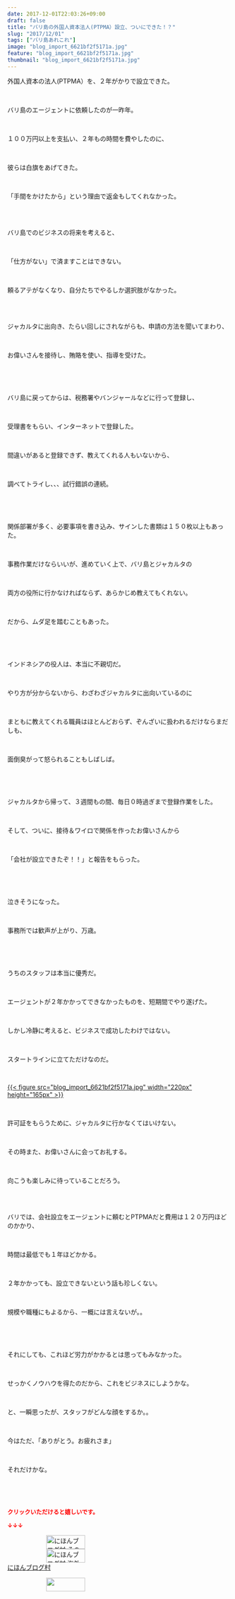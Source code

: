 ```yaml
---
date: 2017-12-01T22:03:26+09:00
draft: false
title: "バリ島の外国人資本法人(PTPMA）設立、ついにできた！？"
slug: "2017/12/01"
tags: ["バリ島あれこれ"]
image: "blog_import_6621bf2f5171a.jpg"
feature: "blog_import_6621bf2f5171a.jpg"
thumbnail: "blog_import_6621bf2f5171a.jpg"
---
```

<p>外国人資本の法人(PTPMA）を、２年がかりで設立できた。</p><p> </p><p>バリ島のエージェントに依頼したのが一昨年。</p><p> </p><p>１００万円以上を支払い、２年もの時間を費やしたのに、</p><p> </p><p>彼らは白旗をあげてきた。</p><p> </p><p>「手間をかけたから」という理由で返金もしてくれなかった。</p><p> </p><p><br/>バリ島でのビジネスの将来を考えると、</p><p> </p><p>「仕方がない」で済ますことはできない。</p><p> </p><p>頼るアテがなくなり、自分たちでやるしか選択肢がなかった。</p><p> </p><p><br/>ジャカルタに出向き、たらい回しにされながらも、申請の方法を聞いてまわり、</p><p> </p><p>お偉いさんを接待し、賄賂を使い、指導を受けた。</p><p> </p><p> </p><p>バリ島に戻ってからは、税務署やバンジャールなどに行って登録し、</p><p> </p><p>受理書をもらい、インターネットで登録した。</p><p> </p><p>間違いがあると登録できず、教えてくれる人もいないから、</p><p> </p><p>調べてトライし、、、試行錯誤の連続。</p><p> </p><p> </p><p>関係部署が多く、必要事項を書き込み、サインした書類は１５０枚以上もあった。</p><p> </p><p>事務作業だけならいいが、進めていく上で、バリ島とジャカルタの</p><p> </p><p>両方の役所に行かなければならず、あらかじめ教えてもくれない。</p><p> </p><p>だから、ムダ足を踏むこともあった。</p><p> </p><p> </p><p>インドネシアの役人は、本当に不親切だ。</p><p> </p><p>やり方が分からないから、わざわざジャカルタに出向いているのに</p><p> </p><p>まともに教えてくれる職員はほとんどおらず、ぞんざいに扱われるだけならまだしも、</p><p> </p><p>面倒臭がって怒られることもしばしば。</p><p> </p><p> </p><p>ジャカルタから帰って、３週間もの間、毎日０時過ぎまで登録作業をした。</p><p> </p><p>そして、ついに、接待＆ワイロで関係を作ったお偉いさんから</p><p> </p><p>「会社が設立できたぞ！！」と報告をもらった。</p><p> </p><p> </p><p>泣きそうになった。</p><p> </p><p>事務所では歓声が上がり、万歳。</p><p> </p><p> </p><p>うちのスタッフは本当に優秀だ。</p><p> </p><p>エージェントが２年かかってできなかったものを、短期間でやり遂げた。</p><p> </p><p>しかし冷静に考えると、ビジネスで成功したわけではない。</p><p> </p><p>スタートラインに立てただけなのだ。</p><p> </p><p><a href="blog_import_6621bf2f5171a.jpg">{{< figure src="blog_import_6621bf2f5171a.jpg" width="220px" height="165px" >}}</a></p><p> </p><p>許可証をもらうために、ジャカルタに行かなくてはいけない。</p><p> </p><p>その時また、お偉いさんに会ってお礼する。</p><p> </p><p>向こうも楽しみに待っていることだろう。</p><p> </p><p><br/>バリでは、会社設立をエージェントに頼むとPTPMAだと費用は１２０万円ほどのかかり、</p><p> </p><p>時間は最低でも１年ほどかかる。</p><p> </p><p>２年かかっても、設立できないという話も珍しくない。</p><p> </p><p>規模や職種にもよるから、一概には言えないが。。</p><p> </p><p> </p><p>それにしても、これほど労力がかかるとは思ってもみなかった。</p><p> </p><p>せっかくノウハウを得たのだから、これをビジネスにしようかな。</p><p> </p><p>と、一瞬思ったが、スタッフがどんな顔をするか。。</p><p> </p><p>今はただ、「ありがとう。お疲れさま」</p><p> </p><p>それだけかな。</p><p> </p><p> </p><p><font color="#ff0000" size="2"><strong>クリックいただけると嬉しいです。</strong></font></p><p><font color="#ff0000" size="2"><strong>↓↓↓</strong></font></p><p><a href="ranking.html?p_cid=01260127" id="&amp;blogmura_banner" target="_blank"><img alt="にほんブログ村 その他生活ブログ 不動産投資へ" border="0" height="31" src="data:image/svg+xml;charset=utf-8,%3Csvg%20xmlns%3D%22http%3A%2F%2Fwww.w3.org%2F2000%2Fsvg%22%20title%3D%22Placeholder%20for%20Images%22%20role%3D%22presentation%22%20viewBox%3D%220%200%2088%2031%22%20%2F%3E" width="88" data-src="https://img-proxy.blog-video.jp/images?url=http%3A%2F%2Flife.blogmura.com%2Fhudousantoushi%2Fimg%2Fhudousantoushi88_31.gif" style="aspect-ratio: auto 88 / 31;"/><noscript><img alt="にほんブログ村 その他生活ブログ 不動産投資へ" border="0" height="31" src="https://img-proxy.blog-video.jp/images?url=http%3A%2F%2Flife.blogmura.com%2Fhudousantoushi%2Fimg%2Fhudousantoushi88_31.gif" width="88"></noscript></a><br/><a href="ranking.html?p_cid=01260127" target="_blank"><img alt="にほんブログ村 海外生活ブログ バリ島情報へ" border="0" height="31" src="data:image/svg+xml;charset=utf-8,%3Csvg%20xmlns%3D%22http%3A%2F%2Fwww.w3.org%2F2000%2Fsvg%22%20title%3D%22Placeholder%20for%20Images%22%20role%3D%22presentation%22%20viewBox%3D%220%200%2088%2031%22%20%2F%3E" width="88" data-src="https://img-proxy.blog-video.jp/images?url=http%3A%2F%2Foverseas.blogmura.com%2Fbali%2Fimg%2Fbali88_31.gif" style="aspect-ratio: auto 88 / 31;"/><noscript><img alt="にほんブログ村 海外生活ブログ バリ島情報へ" border="0" height="31" src="https://img-proxy.blog-video.jp/images?url=http%3A%2F%2Foverseas.blogmura.com%2Fbali%2Fimg%2Fbali88_31.gif" width="88"></noscript></a><br/><a href="ranking.html?p_cid=01260127" target="_blank">にほんブログ村</a></p><p><a href="link.php?1804582" title="人気ブログランキングへ"><img border="0" height="31" src="data:image/svg+xml;charset=utf-8,%3Csvg%20xmlns%3D%22http%3A%2F%2Fwww.w3.org%2F2000%2Fsvg%22%20title%3D%22Placeholder%20for%20Images%22%20role%3D%22presentation%22%20viewBox%3D%220%200%2088%2031%22%20%2F%3E" width="88" data-src="https://blog.with2.net/img/banner/banner_22.gif" style="aspect-ratio: auto 88 / 31;"/><noscript><img border="0" height="31" src="https://blog.with2.net/img/banner/banner_22.gif" width="88"></noscript></a></p>

